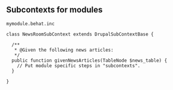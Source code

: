 ## Subcontexts for modules

`mymodule.behat.inc`

```
class NewsRoomSubContext extends DrupalSubContextBase {

  /**
   * @Given the following news articles:
   */
  public function givenNewsArticles(TableNode $news_table) {
    // Put module specific steps in "subcontexts".
  }

}
```
